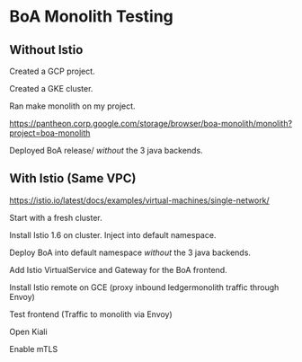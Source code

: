 # BoA Monolith Testing


## Without Istio

Created a GCP project.

Created a GKE cluster.

Ran make monolith on my project.

https://pantheon.corp.google.com/storage/browser/boa-monolith/monolith?project=boa-monolith

Deployed BoA release/ *without* the 3 java backends.



## With Istio (Same VPC)

https://istio.io/latest/docs/examples/virtual-machines/single-network/

Start with a fresh cluster.

Install Istio 1.6 on cluster.  Inject into default namespace.

Deploy BoA into default namespace *without* the 3 java backends.

Add Istio VirtualService and Gateway for the BoA frontend.

Install Istio remote on GCE (proxy inbound ledgermonolith traffic through Envoy)

Test frontend (Traffic to monolith via Envoy)

Open Kiali

Enable mTLS
